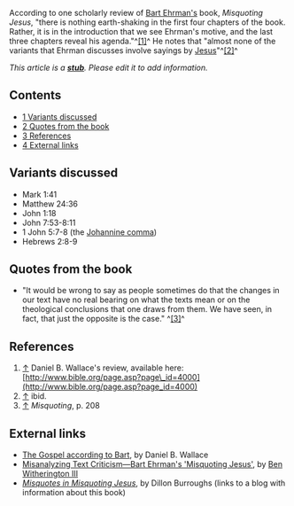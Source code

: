 According to one scholarly review of
[Bart Ehrman's](Bart_Ehrman "Bart Ehrman") book,
*Misquoting Jesus*, "there is nothing earth-shaking in the first
four chapters of the book. Rather, it is in the introduction that
we see Ehrman's motive, and the last three chapters reveal his
agenda."^[[1]](#note-0)^ He notes that "almost none of the variants
that Ehrman discusses involve sayings by
[Jesus](Jesus "Jesus")"^[[2]](#note-1)^

*This article is a **[stub](http://www.theopedia.com/Category:Theopedia_stubs "Category:Theopedia stubs")**. Please edit it to add information.*
## Contents

-   [1 Variants discussed](#Variants_discussed)
-   [2 Quotes from the book](#Quotes_from_the_book)
-   [3 References](#References)
-   [4 External links](#External_links)

## Variants discussed

-   Mark 1:41
-   Matthew 24:36
-   John 1:18
-   John 7:53-8:11
-   1 John 5:7-8 (the
    [Johannine comma](Johannine_comma "Johannine comma"))
-   Hebrews 2:8-9

## Quotes from the book

-   "It would be wrong to say as people sometimes do that the
    changes in our text have no real bearing on what the texts mean or
    on the theological conclusions that one draws from them. We have
    seen, in fact, that just the opposite is the case."
    ^[[3]](#note-2)^

## References

1.  [↑](#ref-0) Daniel B. Wallace's review, available here:
    [http://www.bible.org/page.asp?page\_id=4000](http://www.bible.org/page.asp?page_id=4000)
2.  [↑](#ref-1) ibid.
3.  [↑](#ref-2) *Misquoting*, p. 208

## External links

-   [The Gospel according to Bart](http://www.bible.org/page.asp?page_id=4000),
    by Daniel B. Wallace
-   [Misanalyzing Text Criticism—Bart Ehrman's 'Misquoting Jesus'](http://benwitherington.blogspot.com/2006/03/misanalyzing-text-criticism-bart.html),
    by
    [Ben Witherington III](Ben_Witherington_III "Ben Witherington III")
-   [*Misquotes in Misquoting Jesus*](http://evangelicaltextualcriticism.blogspot.com/2006/06/burroughs-misquotes-in-misquoting.html),
    by Dillon Burroughs (links to a blog with information about this
    book)



